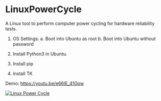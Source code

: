 # LinuxPowerCycle
A Linux tool to perform computer power cycling for hardware reliability tests.

1. OS Settings:
   a. Boot into Ubuntu as root
   b. Boot into Ubuntu without password

2. Install Python3 in Ubuntu.
3. Install pip 
4. Install TK

Demo: https://youtu.be/e66IE_41Gpw 

[![Linux Power Cycle](https://user-images.githubusercontent.com/25396389/131624159-13ec9b5a-ffbb-41c2-87f9-1f9c10eb1348.png)](https://youtu.be/e66IE_41Gpw "Linux Power Cycle")
